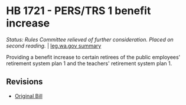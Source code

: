 # HB 1721 - PERS/TRS 1 benefit increase
*Status: Rules Committee relieved of further consideration.  Placed on second reading.* | [leg.wa.gov summary](https://app.leg.wa.gov/billsummary?BillNumber=1721&Year=2021)

Providing a benefit increase to certain retirees of the public employees' retirement system plan 1 and the teachers' retirement system plan 1.

## Revisions
* [Original Bill](1/)